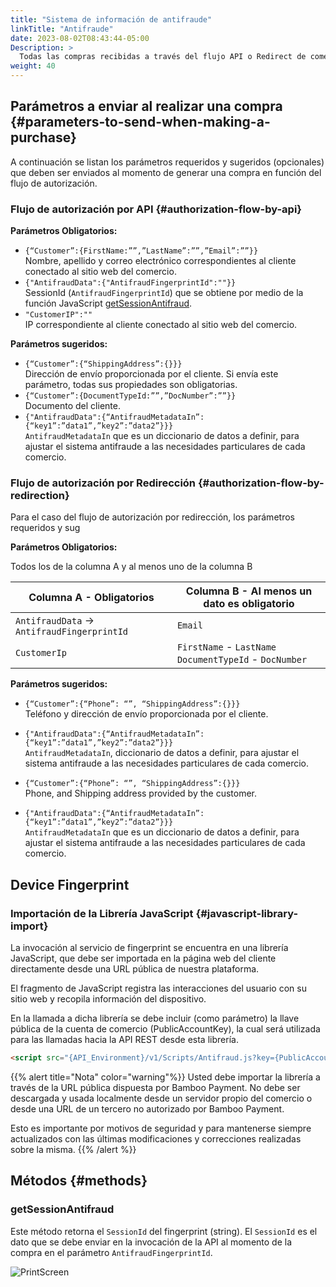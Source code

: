 ```yaml
---
title: "Sistema de información de antifraude"
linkTitle: "Antifraude"
date: 2023-08-02T08:43:44-05:00
Description: >
  Todas las compras recibidas a través del flujo API o Redirect de comercios en el modelo de [Facilitador de Pagos]({{< ref "Concepts.md">}}#payfac-model) son analizadas por el sistema antifraude.
weight: 40
---
```


## Parámetros a enviar al realizar una compra {#parameters-to-send-when-making-a-purchase}
A continuación se listan los parámetros requeridos y sugeridos (opcionales) que deben ser enviados al momento de generar una compra en función del flujo de autorización.

### Flujo de autorización por API {#authorization-flow-by-api}

**Parámetros Obligatorios:**

* `{“Customer”:{FirstName:””,”LastName”:””,”Email”:””}}`<br>Nombre, apellido y correo electrónico correspondientes al cliente conectado al sitio web del comercio.
* `{"AntifraudData":{"AntifraudFingerprintId":""}}`<br>SessionId (`AntifraudFingerprintId`) que se obtiene por medio de la función JavaScript [getSessionAntifraud](#getsessionantifraud).
* `"CustomerIP":""`<br>IP correspondiente al cliente conectado al sitio web del comercio.

**Parámetros sugeridos:**

* `{“Customer”:{“ShippingAddress”:{}}}`<br>Dirección de envío proporcionada por el cliente. Si envía este parámetro, todas sus propiedades son obligatorias.
* `{“Customer”:{DocumentTypeId:””,”DocNumber”:””}}`<br>Documento del cliente.
* `{"AntifraudData":{“AntifraudMetadataIn”:{“key1”:”data1”,”key2”:”data2”}}}`<br>`AntifraudMetadataIn` que es un diccionario de datos a definir, para ajustar el sistema antifraude a las necesidades particulares de cada comercio.

### Flujo de autorización por Redirección {#authorization-flow-by-redirection}
Para el caso del flujo de autorización por redirección, los parámetros requeridos y sug

**Parámetros Obligatorios:**

Todos los de la columna A y al menos uno de la columna B

| Columna A - Obligatorios | Columna B - Al menos un dato es obligatorio |
|---------|----------|
| `AntifraudData` → `AntifraudFingerprintId` | `Email` |
| `CustomerIp` | `FirstName` - `LastName`<br>`DocumentTypeId` - `DocNumber` |

**Parámetros sugeridos:**

* `{“Customer”:{“Phone”: “”, “ShippingAddress”:{}}}`<br>Teléfono y dirección de envío proporcionada por el cliente.
* `{"AntifraudData":{“AntifraudMetadataIn”:{“key1”:”data1”,”key2”:”data2”}}}`<br>`AntifraudMetadataIn`, diccionario de datos a definir, para ajustar el sistema antifraude a las necesidades particulares de cada comercio.

* `{“Customer”:{“Phone”: “”, “ShippingAddress”:{}}}`<br>Phone, and Shipping address provided by the customer.
* `{"AntifraudData":{“AntifraudMetadataIn”:{“key1”:”data1”,”key2”:”data2”}}}`<br>`AntifraudMetadataIn`  que es un diccionario de datos a definir, para ajustar el sistema antifraude a las necesidades particulares de cada comercio.

## Device Fingerprint

### Importación de la Librería JavaScript {#javascript-library-import}
La invocación al servicio de fingerprint se encuentra en una librería JavaScript, que debe ser importada en la página web del cliente directamente desde una URL pública de nuestra plataforma.

El fragmento de JavaScript registra las interacciones del usuario con su sitio web y recopila información del dispositivo.

En la llamada a dicha librería se debe incluir (como parámetro) la llave pública de la cuenta de comercio (PublicAccountKey), la cual será utilizada para las llamadas hacia la API REST desde esta librería.

```html
<script src="{API_Environment}/v1/Scripts/Antifraud.js?key={PublicAccountKey}" type="text/javascript"></script> 
```

{{% alert title="Nota" color="warning"%}}
Usted debe importar la librería a través de la URL pública dispuesta por Bamboo Payment. No debe ser descargada y usada localmente desde un servidor propio del comercio o desde una URL de un tercero no autorizado por Bamboo Payment.

Esto es importante por motivos de seguridad y para mantenerse siempre actualizados con las últimas modificaciones y correcciones realizadas sobre la misma.
{{% /alert %}}

## Métodos {#methods}

### getSessionAntifraud
Este método retorna el `SessionId` del fingerprint (string). El `SessionId` es el dato que se debe enviar en la invocación de la API al momento de la compra en el parámetro `AntifraudFingerprintId`.

![PrintScreen](/assets/getSessionAntifraudFlow_es.png)